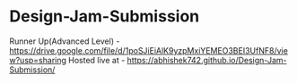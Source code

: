 # Design-Jam-Submission
Runner Up(Advanced Level) - https://drive.google.com/file/d/1poSJiEiAlK9yzpMxiYEMEO3BEI3UfNF8/view?usp=sharing
Hosted live at - https://abhishek742.github.io/Design-Jam-Submission/
